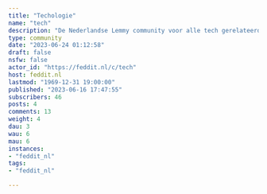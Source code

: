 ```yaml
---
title: "Techologie" 
name: "tech"
description: "De Nederlandse Lemmy community voor alle tech gerelateerde onderwerpen. "
type: community
date: "2023-06-24 01:12:58"
draft: false
nsfw: false
actor_id: "https://feddit.nl/c/tech"
host: feddit.nl
lastmod: "1969-12-31 19:00:00"
published: "2023-06-16 17:47:55"
subscribers: 46
posts: 4
comments: 13
weight: 4
dau: 3
wau: 6
mau: 6
instances:
- "feddit_nl"
tags: 
- "feddit_nl"

---
```

